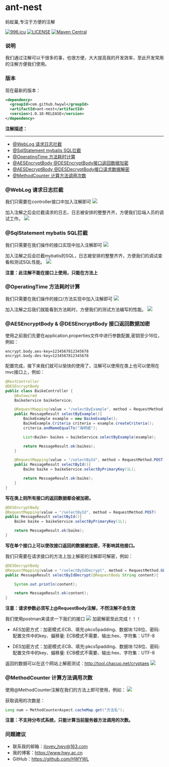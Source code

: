# ant-nest
蚂蚁巢,专注于方便的注解

[![996.icu](https://img.shields.io/badge/link-996.icu-red.svg)](https://996.icu) [![LICENSE](https://img.shields.io/badge/license-Anti%20996-blue.svg)](https://github.com/996icu/996.ICU/blob/master/LICENSE) [![Maven Central](https://img.shields.io/badge/ant--nest-1.0.9--RELEASE-ff69b4.svg)](https://search.maven.org/artifact/com.github.hwywl/ant-nest/1.0.9-RELEASE/jar)
### 说明
我们通过注解可以干很多的事，也很方便，大大提高我的开发效率，至此开发常用的注解方便我们使用。

### 版本
现在最新的版本：
```xml
<dependency>
  <groupId>com.github.hwywl</groupId>
  <artifactId>ant-nest</artifactId>
  <version>1.0.10-RELEASE</version>
</dependency>
```

**注解描述：**

----------

- [@WebLog 请求日志拦截](#WebLog)
- [@SqlStatement mybatis SQL拦截](#SqlStatement)
- [@OperatingTime 方法耗时计算](#OperatingTime)
- [@AESEncryptBody @DESEncryptBody接口返回数据加密](#Encrypt)
- [@AESDecryptBody @DESDecryptBody接口请求数据解密](#Decrypt)
- [@MethodCounter 计算方法调用次数](#MethodCounter)


<div id="WebLog"></div>

### @WebLog 请求日志拦截
我们只需要在controller接口中加入注解即可
![](https://i.imgur.com/uanFdPX.png)

加入注解之后会拦截请求的日志，日志被安排的整整齐齐，方便我们后端人员的调试工作。
![](https://i.imgur.com/9Zmeyuu.png)

<div id="SqlStatement"></div>

### @SqlStatement mybatis SQL拦截
我们只需要在我们操作的接口实现中加入注解即可
![](https://i.imgur.com/3PR2m1J.png)

加入注解之后会拦截mybatis的SQL，日志被安排的整整齐齐，方便我们的调试查看和测试SQL性能。
![](https://i.imgur.com/3YNBBZs.png)

**注意：此注解不能在接口上使用，只能在方法上**

<div id="OperatingTime"></div>

### @OperatingTime 方法耗时计算
我们只需要在我们操作的接口/方法实现中加入注解即可
![](https://i.imgur.com/0ciWYkr.png)

加入注解之后我们就能看到方法耗时，方便我们的测试方法编写的性能。
![](https://i.imgur.com/N0hSuUH.png)

<div id="Encrypt"></div>

### @AESEncryptBody & @DESEncryptBody 接口返回数据加密
使用之前我们先要在application.properties文件中进行参数配置,密钥至少16位，例如：
```
encrypt.body.aes-key=1234567812345678
encrypt.body.des-key=1234567812345678
```

配置完成，接下来我们就可以愉快的使用了，注解可以使用在类上也可以使用在mvc接口上，例如：
```java
@RestController
@DESEncryptBody
public class BaikeController {
    @Autowired
    BaikeService baikeService;

    @RequestMapping(value = "/selectByExample", method = RequestMethod.POST)
    public MessageResult selectByExample(){
        BaikeExample example = new BaikeExample();
        BaikeExample.Criteria criteria = example.createCriteria();
        criteria.andNameEqualTo("海明威");

        List<Baike> baikes = baikeService.selectByExample(example);

        return MessageResult.ok(baikes);
    }

    @RequestMapping(value = "/selectById", method = RequestMethod.POST)
    public MessageResult selectById(){
        Baike baike = baikeService.selectByPrimaryKey(1L);

        return MessageResult.ok(baike);
    }
}
```
**写在类上则所有接口的返回数据都会被加密。**

```java
@DESEncryptBody
@RequestMapping(value = "/selectById", method = RequestMethod.POST)
public MessageResult selectById(){
    Baike baike = baikeService.selectByPrimaryKey(1L);

    return MessageResult.ok(baike);
}
```
**写在单个接口上可以使改接口返回的数据被加密，不影响其他接口。**

<div id="Decrypt"></div>

我们只需要在请求接口的方法上加上解密的注解即可解密，例如：
```java
@DESDecryptBody
@RequestMapping(value = "/selectByIdDecrypt", method = RequestMethod.GET)
public MessageResult selectByIdDecrypt(@RequestBody String content){

    System.out.println(content);

    return MessageResult.ok(content);
}
```
**注意：请求参数必须写上@RequestBody注解，不然注解不会生效**

我们使用postman来请求一下我们的接口
![](https://i.imgur.com/d2TukWV.png)
加密解密至此完成！！！

- AES加密方式：加密模式:ECB、填充:pkcs5padding、数据块:128位、密码: 配置文件中的key、偏移量: ECB模式不需要、输出:hex、字符集：UTF-8

- DES加密方式：加密模式:ECB、填充:pkcs5padding、数据块:128位、密码: 配置文件中的key、偏移量: ECB模式不需要、输出:hex、字符集：UTF-8

返回的数据可以在这个网站上解密测试：http://tool.chacuo.net/cryptaes
![](https://i.imgur.com/6RQTVG8.png)


<div id="MethodCounter"></div>

### @MethodCounter 计算方法调用次数
使用@MethodCounter注解在我们的方法上即可使用，例如：
![](https://i.imgur.com/FKCepyl.png)

获取调用的次数是：
```java
Long num = MethodCounterAspect.cacheMap.get("方法名");
```
**注意：不支持分布式系统，只能计算当前服务器方法调用的次数。**

### 问题建议

- 联系我的邮箱：ilovey_hwy@163.com
- 我的博客：https://www.hwy.ac.cn
- GitHub：https://github.com/HWYWL
